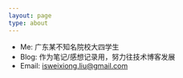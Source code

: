 ```yaml
---
layout: page
type: about
---
```


- Me: 广东某不知名院校大四学生
- Blog: 作为笔记/感想记录用，努力往技术博客发展
- Email: isweixiong.liu@gmail.com